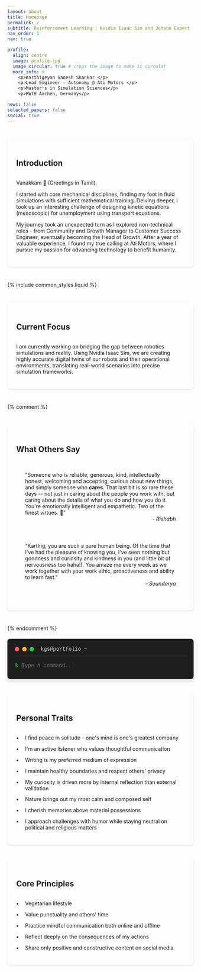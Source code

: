 ```yaml
---
layout: about
title: Homepage
permalink: /
subtitle: Reinforcement Learning | Nvidia Isaac Sim and Jetson Expert | VSLAM and Foundational models
nav_order: 1
nav: true

profile:
  align: centre
  image: profile.jpg
  image_circular: true # crops the image to make it circular
  more_info: >
    <p>Karthigeyan Ganesh Shankar </p>
    <p>Lead Engineer - Autonomy @ Ati Motors </p>
    <p>Master's in Simulation Sciences</p>
    <p>RWTH Aachen, Germany</p>

news: false
selected_papers: false
social: true
---
```


<!-- Introduction Section -->
<div class="section">
  <h2 class="section-title">Introduction</h2>
  <p>Vanakkam 🙏 (Greetings in Tamil),</p>
  
  <p>I started with core mechanical disciplines, finding my foot in fluid simulations with sufficient mathematical training. Delving deeper, I took up an interesting challenge of designing kinetic equations (mesoscopic) for unemployment using transport equations.</p>
  
  <p>My journey took an unexpected turn as I explored non-technical roles - from Community and Growth Manager to Customer Success Engineer, eventually becoming the Head of Growth. After a year of valuable experience, I found my true calling at Ati Motors, where I pursue my passion for advancing technology to benefit humanity.</p>
</div>

{% include common_styles.liquid %}

<style>
.terminal-container {
  background: #1e1e1e;
  border-radius: 8px;
  padding: 20px;
  margin: 20px 0;
  font-family: 'Courier New', monospace;
  color: #fff;
  box-shadow: 0 4px 8px rgba(0,0,0,0.2);
}

.terminal-header {
  display: flex;
  align-items: center;
  margin-bottom: 15px;
  border-bottom: 1px solid #333;
  padding-bottom: 10px;
}

.terminal-button {
  width: 12px;
  height: 12px;
  border-radius: 50%;
  margin-right: 8px;
}

.terminal-close { background: #ff5f56; }
.terminal-minimize { background: #ffbd2e; }
.terminal-maximize { background: #27c93f; }

.terminal-title {
  color: #fff;
  margin-left: 10px;
  font-size: 14px;
  opacity: 0.8;
}

.terminal-content {
  font-size: 14px;
  line-height: 1.6;
  position: relative;
}

.terminal-banner {
  margin-bottom: 1rem;
  animation: fadeIn 1s ease-in;
}

.terminal-welcome {
  margin-bottom: 1.5rem;
  animation: slideIn 1s ease-out;
}

.terminal-prompt {
  color: #00ff00;
}

.terminal-command {
  color: #fff;
}

.terminal-output {
  color: #888;
  margin: 10px 0;
  display: none;
}

.command-list {
  color: #fff;
  margin: 15px 0;
  padding-left: 20px;
}

.command-list dt {
  color: #00ff00;
  margin-top: 12px;
  font-weight: bold;
}

.command-list dd {
  color: #888;
  margin-left: 20px;
  margin-bottom: 8px;
}

.section {
  margin: 2.5rem 0;
  padding: 1.5rem;
  background: var(--global-bg-color);
  border-radius: 8px;
  box-shadow: 0 2px 4px rgba(0,0,0,0.1);
  border: 1px solid var(--global-divider-color);
}

.section-title {
  color: var(--global-text-color);
  border-bottom: 2px solid var(--global-theme-color);
  padding-bottom: 0.5rem;
  margin-bottom: 1.5rem;
}

.quote {
  border-left: 4px solid var(--global-theme-color);
  padding: 1rem 1.5rem;
  margin: 1.5rem 0;
  background: var(--global-code-bg-color);
  border-radius: 0 8px 8px 0;
}

.quote p {
  color: var(--global-text-color);
  margin: 0;
}

.quote-author {
  color: var(--global-text-color-light);
  font-style: italic;
  margin-top: 0.5rem;
  text-align: right;
}

.list-styled {
  list-style-type: none;
  padding-left: 0;
}

.list-styled li {
  margin: 0.8rem 0;
  padding-left: 1.5rem;
  position: relative;
  color: var(--global-text-color);
}

.list-styled li:before {
  content: "•";
  color: var(--global-theme-color);
  font-weight: bold;
  position: absolute;
  left: 0;
}

.terminal-input {
  background: transparent;
  border: none;
  color: #fff;
  font-family: 'Courier New', monospace;
  font-size: 14px;
  outline: none;
  width: calc(100% - 20px);
  caret-color: #00ff00;
}

.terminal-suggestions {
  display: none;
  position: absolute;
  background: #2a2a2a;
  border: 1px solid #444;
  border-radius: 4px;
  max-height: 150px;
  overflow-y: auto;
  width: calc(100% - 40px);
  margin-top: 5px;
  box-shadow: 0 4px 6px rgba(0,0,0,0.3);
}

.suggestion-item {
  padding: 8px 12px;
  cursor: pointer;
  transition: background-color 0.2s;
}

.suggestion-item:hover {
  background-color: #3a3a3a;
}

.suggestion-item.selected {
  background-color: #444;
  color: #00ff00;
}

.terminal-history {
  margin-bottom: 15px;
}

.terminal-line {
  margin: 5px 0;
}

.hidden {
  display: none;
}

.visible {
  display: block;
}

@keyframes fadeIn {
  from { opacity: 0; }
  to { opacity: 1; }
}

@keyframes slideIn {
  from {
    opacity: 0;
    transform: translateY(-10px);
  }
  to {
    opacity: 1;
    transform: translateY(0);
  }
}

p {
  color: var(--global-text-color);
}
</style>

<!-- Current Work Section -->
<div class="section">
  <h2 class="section-title">Current Focus</h2>
  <p>I am currently working on bridging the gap between robotics simulations and reality. Using Nvidia Isaac Sim, we are creating highly accurate digital twins of our robots and their operational environments, translating real-world scenarios into precise simulation frameworks.</p>
</div>

{% comment %}
<!-- Testimonials Section -->
<div class="section">
  <h2 class="section-title">What Others Say</h2>
  
  <div class="quote">
    <p>"Someone who is reliable, generous, kind, intellectually honest, welcoming and accepting, curious about new things, and simply someone who <strong>cares</strong>. That last bit is so rare these days -- not just in caring about the people you work with, but caring about the details of what you do and how you do it. You're emotionally intelligent and empathetic. Two of the finest virtues. 🙂"</p>
    <p class="quote-author">- Rishabh</p>
  </div>

  <div class="quote">
    <p>"Karthig, you are such a pure human being. Of the time that I've had the pleasure of knowing you, I've seen nothing but goodness and curiosity and kindness in you (and little bit of nervousness too haha!). You amaze me every week as we work together with your work ethic, proactiveness and ability to learn fast."</p>
    <p class="quote-author">- Soundarya</p>
  </div>
</div>
{% endcomment %}

<!-- Terminal Interface -->
<div class="terminal-container">
  <div class="terminal-header">
    <div class="terminal-button terminal-close"></div>
    <div class="terminal-button terminal-minimize"></div>
    <div class="terminal-button terminal-maximize"></div>
    <span class="terminal-title">kgs@portfolio ~ </span>
  </div>
  <div class="terminal-content">
    <div class="terminal-history"></div>
    <div class="terminal-line">
      <span class="terminal-prompt">$ </span>
      <input type="text" class="terminal-input" autofocus placeholder="Type a command..." />
    </div>
  </div>
</div>

<!-- Personal Traits Section -->
<div class="section">
  <h2 class="section-title">Personal Traits</h2>
  <ul class="list-styled">
    <li>I find peace in solitude - one's mind is one's greatest company</li>
    <li>I'm an active listener who values thoughtful communication</li>
    <li>Writing is my preferred medium of expression</li>
    <li>I maintain healthy boundaries and respect others' privacy</li>
    <li>My curiosity is driven more by internal reflection than external validation</li>
    <li>Nature brings out my most calm and composed self</li>
    <li>I cherish memories above material possessions</li>
    <li>I approach challenges with humor while staying neutral on political and religious matters</li>
  </ul>
</div>

<!-- Principles Section -->
<div class="section">
  <h2 class="section-title">Core Principles</h2>
  <ul class="list-styled">
    <li>Vegetarian lifestyle</li>
    <li>Value punctuality and others' time</li>
    <li>Practice mindful communication both online and offline</li>
    <li>Reflect deeply on the consequences of my actions</li>
    <li>Share only positive and constructive content on social media</li>
  </ul>
</div>

<script>
document.addEventListener('DOMContentLoaded', function() {
  const terminal = document.querySelector('.terminal-container');
  const input = terminal.querySelector('.terminal-input');
  const history = terminal.querySelector('.terminal-history');
  
  const commands = {
    help: function() {
      return `Available commands:
- about: Display information about my background and current role
- skills: List my technical skills and expertise
- projects: Show my featured projects and contributions
- experience: View my professional experience and achievements
- education: Display my educational background
- contact: Show ways to get in touch with me
- blog: Read my latest technical posts
- gallery: View my travel memories
- clear: Clear the terminal screen
- help: Show this help message`;
    },
    about: function() {
      return "I'm Karthigeyan, a Lead Engineer in Autonomy at Ati Motors. I specialize in Reinforcement Learning, Nvidia Isaac Sim, and VSLAM technologies.";
    },
    skills: function() {
      return "Technical Skills:\n- Reinforcement Learning\n- Nvidia Isaac Sim\n- Jetson Platform\n- VSLAM\n- Foundational Models\n- Robotics Simulation";
    },
    projects: function() {
      return "Featured Projects:\n- Digital Twin Development using Nvidia Isaac Sim\n- Reinforcement Learning for Robot Navigation\n- VSLAM Implementation for Autonomous Systems";
    },
    experience: function() {
      return "Professional Experience:\n- Lead Engineer - Autonomy @ Ati Motors\n- Head of Growth\n- Customer Success Engineer\n- Community and Growth Manager";
    },
    education: function() {
      return "Education:\n- Master's in Simulation Sciences, RWTH Aachen, Germany\n- Specialization in Fluid Simulations and Transport Equations";
    },
    contact: function() {
      return "Get in touch:\n- Email: [Contact form on website]\n- LinkedIn: [Profile link]\n- GitHub: [Username]";
    },
    blog: function() {
      return "Latest blog posts:\n- Foundations of Reinforcement Learning\n- Digital Twin Development with Isaac Sim\n- VSLAM: Theory and Practice";
    },
    gallery: function() {
      return "Travel Memories:\n- Berlin Adventures\n- German Engineering Museums\n- Research Conferences";
    },
    clear: function() {
      history.innerHTML = '';
      return '';
    }
  };

  function addToHistory(command, output) {
    const commandLine = document.createElement('div');
    commandLine.className = 'terminal-line';
    commandLine.innerHTML = `<span class="terminal-prompt">$ </span><span class="terminal-command">${command}</span>`;
    
    const outputLine = document.createElement('div');
    outputLine.className = 'terminal-output visible';
    outputLine.style.whiteSpace = 'pre-line';
    outputLine.textContent = output;
    
    history.appendChild(commandLine);
    if (output) {
      history.appendChild(outputLine);
    }
    
    // Scroll to bottom
    terminal.scrollTop = terminal.scrollHeight;
  }

  input.addEventListener('keydown', function(e) {
    if (e.key === 'Enter') {
      const command = input.value.trim().toLowerCase();
      input.value = '';
      
      if (command) {
        let output = '';
        if (commands[command]) {
          output = commands[command]();
        } else {
          output = `Command not found: ${command}\nType 'help' to see available commands.`;
        }
        addToHistory(command, output);
      }
    }
  });

  // Focus input when clicking anywhere in the terminal
  terminal.addEventListener('click', function() {
    input.focus();
  });
});
</script>

